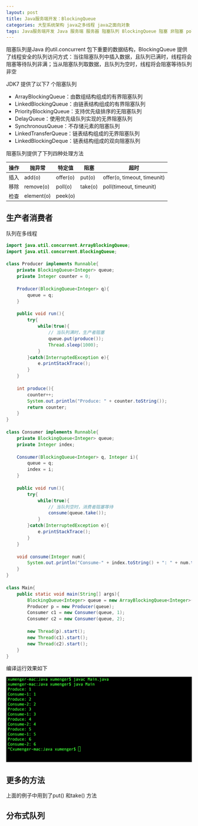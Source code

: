 ```yaml
---
layout: post
title: Java服务端开发：BlockingQueue
categories: 大型系统架构 java之多线程 java之面向对象
tags: Java服务端开发 Java 服务端 服务器 阻塞队列 BlockingQueue 阻塞 非阻塞 poll 生产者 消费者 多线程 线程安全 数据机构 
---
```


阻塞队列是Java 的util.concurrent 包下重要的数据结构，BlockingQueue 提供了线程安全的队列访问方式：当往阻塞队列中插入数据，且队列已满时，线程将会阻塞等待队列非满；当从阻塞队列取数据，且队列为空时，线程将会阻塞等待队列非空

JDK7 提供了以下7 个阻塞队列

* ArrayBlockingQueue：由数组结构组成的有界阻塞队列
* LinkedBlockingQueue：由链表结构组成的有界阻塞队列
* PriorityBlockingQueue：支持优先级排序的无阻塞队列
* DelayQueue：使用优先级队列实现的无界阻塞队列
* SynchronousQueue：不存储元素的阻塞队列
* LinkedTransferQueue：链表结构组成的无界阻塞队列
* LinkedBlockingDeque：链表结构组成的双向阻塞队列

阻塞队列提供了下列四种处理方法

 操作 | 抛异常      | 特定值    | 阻塞     | 超时 
-----|------------|----------|----------|-----------------------------
插入  | add(o)     | offer(o) | put(o)  | offer(o, timeout, timeunit)
移除  | remove(o)  | poll(o)  | take(o) | poll(timeout, timeunit)
检查  | element(o) | peek(o)  |         |

## 生产者消费者

队列在多线程

```java
import java.util.concurrent.ArrayBlockingQueue;
import java.util.concurrent.BlockingQueue;

class Producer implements Runnable{
    private BlockingQueue<Integer> queue;
    private Integer counter = 0;

    Producer(BlockingQueue<Integer> q){
        queue = q;
    }

    public void run(){
        try{
            while(true){
                // 当队列满时，生产者阻塞
                queue.put(produce());
                Thread.sleep(1000);
            }
        }catch(InterruptedException e){
            e.printStackTrace();
        }
    }

    int produce(){
        counter++;
        System.out.println("Produce: " + counter.toString());
        return counter;
    }
}

class Consumer implements Runnable{
    private BlockingQueue<Integer> queue;
    private Integer index;

    Consumer(BlockingQueue<Integer> q, Integer i){
        queue = q;
        index = i;
    }

    public void run(){
        try{
            while(true){
                // 当队列空时，消费者阻塞等待
                consume(queue.take());
            }
        }catch(InterruptedException e){
            e.printStackTrace();
        }
    }

    void consume(Integer num){
        System.out.println("Consume-" + index.toString() + ": " + num.toString());
    }
}

class Main{
    public static void main(String[] args){
        BlockingQueue<Integer> queue = new ArrayBlockingQueue<Integer>(2);
        Producer p = new Producer(queue);
        Consumer c1 = new Consumer(queue, 1);
        Consumer c2 = new Consumer(queue, 2);

        new Thread(p).start();
        new Thread(c1).start();
        new Thread(c2).start();
    }
}
```

编译运行效果如下

![](../media/image/2018-08-18/02-01.png)

## 更多的方法

上面的例子中用到了put() 和take() 方法



## 分布式队列

